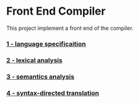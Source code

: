 # Front End Compiler

This project implement a front end of  the compiler. 

### [1 - language specificaition](https://github.com/lucasnamac/frontEndCompiler/blob/main/SpecificationLanguage.pdf)
### [2 - lexical analysis]()
### [3 - semantics analysis]()
### [4 - syntax-directed translation]()

